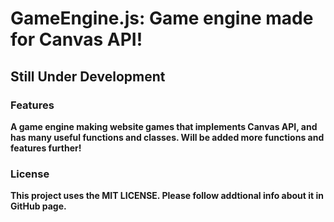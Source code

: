 # GameEngine.js: Game engine made for Canvas API!

## **Still Under Development**


### Features

**A game engine making website games that implements Canvas API, and has many useful functions and classes. Will be added more functions and features further!**

### License

**This project uses the MIT LICENSE. Please follow addtional info about it in GitHub page.**

